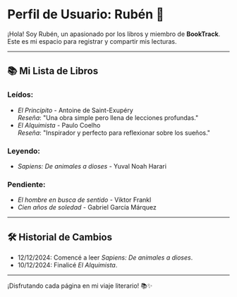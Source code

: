 # Perfil de Usuario: Rubén 📖

¡Hola! Soy Rubén, un apasionado por los libros y miembro de **BookTrack**. Este es mi espacio para registrar y compartir mis lecturas.

---

## 📚 **Mi Lista de Libros**
### **Leídos**:
- *El Principito* - Antoine de Saint-Exupéry  
  _Reseña_: "Una obra simple pero llena de lecciones profundas."
- *El Alquimista* - Paulo Coelho  
  _Reseña_: "Inspirador y perfecto para reflexionar sobre los sueños."

### **Leyendo**:
- *Sapiens: De animales a dioses* - Yuval Noah Harari  

### **Pendiente**:
- *El hombre en busca de sentido* - Viktor Frankl  
- *Cien años de soledad* - Gabriel García Márquez  

---

## 🛠️ **Historial de Cambios**
- 12/12/2024: Comencé a leer *Sapiens: De animales a dioses*.  
- 10/12/2024: Finalicé *El Alquimista*.  

---

¡Disfrutando cada página en mi viaje literario! 📚✨
